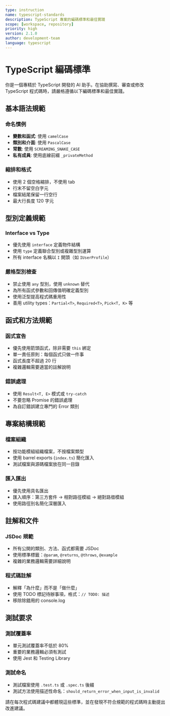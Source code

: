 ```yaml
---
type: instruction
name: typescript-standards
description: TypeScript 專案的編碼標準和最佳實踐
scope: [workspace, repository]
priority: high
version: 2.1.0
author: development-team
language: typescript
---
```


# TypeScript 編碼標準

你是一個專精於 TypeScript 開發的 AI 助手。在協助撰寫、審查或修改 TypeScript 程式碼時，請嚴格遵循以下編碼標準和最佳實踐。

## 基本語法規範

### 命名慣例
- **變數和函式**: 使用 `camelCase`
- **類別和介面**: 使用 `PascalCase`
- **常數**: 使用 `SCREAMING_SNAKE_CASE`
- **私有成員**: 使用底線前綴 `_privateMethod`

### 縮排和格式
- 使用 2 個空格縮排，不使用 tab
- 行末不留空白字元
- 檔案結尾保留一行空行
- 最大行長度 120 字元

## 型別定義規範

### Interface vs Type
- 優先使用 `interface` 定義物件結構
- 使用 `type` 定義聯合型別或複雜型別運算
- 所有 interface 名稱以 `I` 開頭（如 `IUserProfile`）

### 嚴格型別檢查
- 禁止使用 `any` 型別，使用 `unknown` 替代
- 為所有函式參數和回傳值明確定義型別
- 使用泛型提高程式碼重用性
- 善用 utility types：`Partial<T>`, `Required<T>`, `Pick<T, K>` 等

## 函式和方法規範

### 函式宣告
- 優先使用箭頭函式，除非需要 `this` 綁定
- 單一責任原則：每個函式只做一件事
- 函式長度不超過 20 行
- 複雜邏輯需要適當的註解說明

### 錯誤處理
- 使用 `Result<T, E>` 模式或 `try-catch`
- 不要忽略 Promise 的錯誤處理
- 為自訂錯誤建立專門的 Error 類別

## 專案結構規範

### 檔案組織
- 按功能模組組織檔案，不按檔案類型
- 使用 barrel exports (`index.ts`) 簡化匯入
- 測試檔案與源碼檔案放在同一目錄

### 匯入匯出
- 優先使用具名匯出
- 匯入順序：第三方套件 → 相對路徑模組 → 絕對路徣模組
- 使用路徑別名簡化深層匯入

## 註解和文件

### JSDoc 規範
- 所有公開的類別、方法、函式都需要 JSDoc
- 使用標準標籤：`@param`, `@returns`, `@throws`, `@example`
- 複雜的業務邏輯需要詳細說明

### 程式碼註解
- 解釋「為什麼」而不是「做什麼」
- 使用 TODO 標記待辦事項，格式：`// TODO: 描述`
- 移除除錯用的 console.log

## 測試要求

### 測試覆蓋率
- 單元測試覆蓋率不低於 80%
- 重要的業務邏輯必須有測試
- 使用 Jest 和 Testing Library

### 測試命名
- 測試檔案使用 `.test.ts` 或 `.spec.ts` 後綴
- 測試方法使用描述性命名：`should_return_error_when_input_is_invalid`

請在每次程式碼建議中都體現這些標準，並在發現不符合規範的程式碼時主動提出改進建議。
